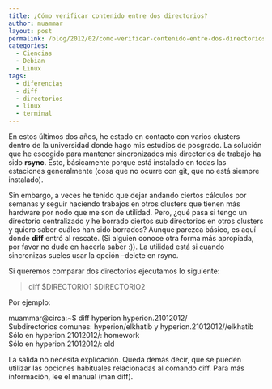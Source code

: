 ```yaml
---
title: ¿Cómo verificar contenido entre dos directorios?
author: muammar
layout: post
permalink: /blog/2012/02/como-verificar-contenido-entre-dos-directorios/
categories:
  - Ciencias
  - Debian
  - Linux
tags:
  - diferencias
  - diff
  - directorios
  - linux
  - terminal
---
```

En estos últimos dos años, he estado en contacto con varios clusters dentro de la universidad donde hago mis estudios de posgrado. La solución que he escogido para mantener sincronizados mis directorios de trabajo ha sido **rsync**. Esto, básicamente porque está instalado en todas las estaciones generalmente (cosa que no ocurre con git, que no está siempre instalado).

Sin embargo, a veces he tenido que dejar andando ciertos cálculos por semanas y seguir haciendo trabajos en otros clusters que tienen más hardware por nodo que me son de utilidad. Pero, ¿qué pasa si tengo un directorio centralizado y he borrado ciertos sub directorios en otros clusters y quiero saber cuáles han sido borrados? Aunque parezca básico, es aquí donde **diff** entró al rescate. (Si alguien conoce otra forma más apropiada, por favor no dude en hacerla saber :)). La utilidad está si cuando sincronizas sueles usar la opción &#8211;delete en rsync.

Si queremos comparar dos directorios ejecutamos lo siguiente:

> diff $DIRECTORIO1 $DIRECTORIO2

Por ejemplo:

muammar@circa:~$ diff hyperion hyperion.21012012/  
Subdirectorios comunes: hyperion/elkhatib y hyperion.21012012//elkhatib  
Sólo en hyperion.21012012/: homework  
Sólo en hyperion.21012012/: old

La salida no necesita explicación. Queda demás decir, que se pueden utilizar las opciones habituales relacionadas al comando diff. Para más información, lee el manual (man diff).